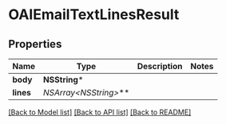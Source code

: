 # OAIEmailTextLinesResult

## Properties
Name | Type | Description | Notes
------------ | ------------- | ------------- | -------------
**body** | **NSString*** |  | 
**lines** | **NSArray&lt;NSString*&gt;*** |  | 

[[Back to Model list]](../README#documentation-for-models) [[Back to API list]](../README#documentation-for-api-endpoints) [[Back to README]](../README)


